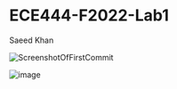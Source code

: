 # ECE444-F2022-Lab1

Saeed Khan

![ScreenshotOfFirstCommit](https://user-images.githubusercontent.com/44185385/190311300-a40e1212-16d0-43be-bf1e-86bdf41a5fee.png)

![image](https://user-images.githubusercontent.com/44185385/190314164-8535345f-b103-4cac-a4bf-327080e7b1c9.png)
